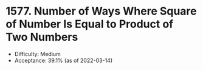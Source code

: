 # 1577. Number of Ways Where Square of Number Is Equal to Product of Two Numbers
- Difficulty: Medium
- Acceptance: 39.1% (as of 2022-03-14)
